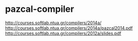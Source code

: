 # pazcal-compiler
http://courses.softlab.ntua.gr/compilers/2014a/
http://courses.softlab.ntua.gr/compilers/2014a/pazcal2014.pdf
http://courses.softlab.ntua.gr/compilers/2012a/slides.pdf

